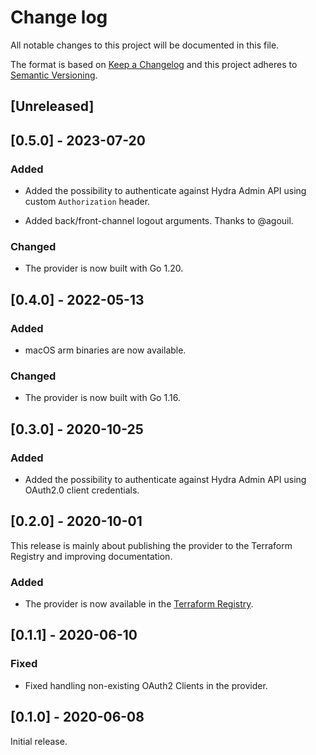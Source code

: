 # Change log

All notable changes to this project will be documented in this file.

The format is based on [Keep a Changelog](http://keepachangelog.com/en/1.0.0/)
and this project adheres to [Semantic Versioning](http://semver.org/spec/v2.0.0.html).

## [Unreleased]

## [0.5.0] - 2023-07-20

### Added

- Added the possibility to authenticate against Hydra Admin API using custom `Authorization` header.

- Added back/front-channel logout arguments. Thanks to @agouil.

### Changed

- The provider is now built with Go 1.20.

## [0.4.0] - 2022-05-13

### Added

- macOS arm binaries are now available.

### Changed

- The provider is now built with Go 1.16.

## [0.3.0] - 2020-10-25

### Added

- Added the possibility to authenticate against Hydra Admin API using OAuth2.0 client credentials.

## [0.2.0] - 2020-10-01

This release is mainly about publishing the provider to the Terraform Registry and improving documentation.

### Added

- The provider is now available in the [Terraform Registry](https://registry.terraform.io/providers/hypnoglow/oryhydra/latest).

## [0.1.1] - 2020-06-10

### Fixed

- Fixed handling non-existing OAuth2 Clients in the provider.

## [0.1.0] - 2020-06-08

Initial release.
